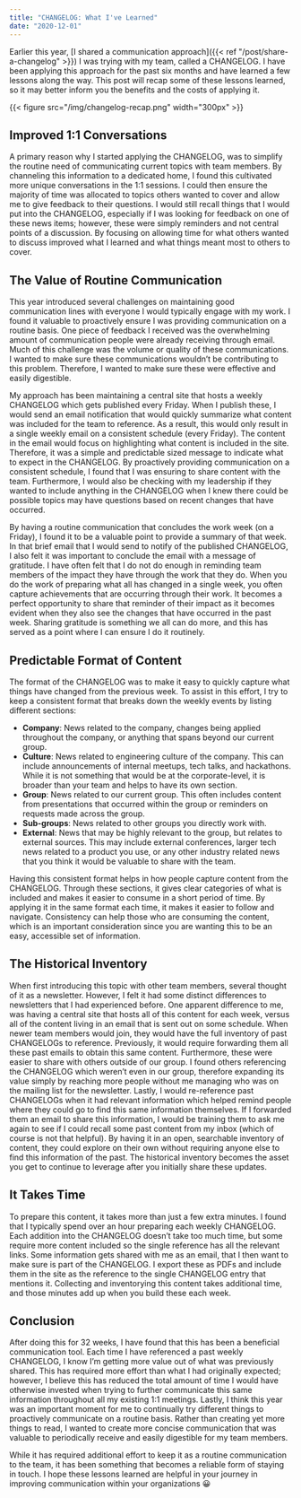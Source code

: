 ```yaml
---
title: "CHANGELOG: What I've Learned" 
date: "2020-12-01"
---
```


Earlier this year, [I shared a communication approach]({{< ref "/post/share-a-changelog" >}}) I was trying with my team, called a CHANGELOG. I have been applying this approach for the past six months and have learned a few lessons along the way. This post will recap some of these lessons learned, so it may better inform you the benefits and the costs of applying it.

{{< figure src="/img/changelog-recap.png" width="300px" >}}

## Improved 1:1 Conversations

A primary reason why I started applying the CHANGELOG, was to simplify the routine need of communicating current topics with team members. By channeling this information to a dedicated home, I found this cultivated more unique conversations in the 1:1 sessions. I could then ensure the majority of time was allocated to topics others wanted to cover and allow me to give feedback to their questions. I would still recall things that I would put into the CHANGELOG, especially if I was looking for feedback on one of these news items; however, these were simply reminders and not central points of a discussion. By focusing on allowing time for what others wanted to discuss improved what I learned and what things meant most to others to cover.

## The Value of Routine Communication

This year introduced several challenges on maintaining good communication lines with everyone I would typically engage with my work. I found it valuable to proactively ensure I was providing communication on a routine basis. One piece of feedback I received was the overwhelming amount of communication people were already receiving through email. Much of this challenge was the volume or quality of these communications. I wanted to make sure these communications wouldn’t be contributing to this problem. Therefore, I wanted to make sure these were effective and easily digestible.

My approach has been maintaining a central site that hosts a weekly CHANGELOG which gets published every Friday. When I publish these, I would send an email notification that would quickly summarize what content was included for the team to reference. As a result, this would only result in a single weekly email on a consistent schedule (every Friday). The content in the email would focus on highlighting what content is included in the site. Therefore, it was a simple and predictable sized message to indicate what to expect in the CHANGELOG. By proactively providing communication on a consistent schedule, I found that I was ensuring to share content with the team. Furthermore, I would also be checking with my leadership if they wanted to include anything in the CHANGELOG when I knew there could be possible topics may have questions based on recent changes that have occurred.

By having a routine communication that concludes the work week (on a Friday), I found it to be a valuable point to provide a summary of that week. In that brief email that I would send to notify of the published CHANGELOG, I also felt it was important to conclude the email with a message of gratitude. I have often felt that I do not do enough in reminding team members of the impact they have through the work that they do. When you do the work of preparing what all has changed in a single week, you often capture achievements that are occurring through their work. It becomes a perfect opportunity to share that reminder of their impact as it becomes evident when they also see the changes that have occurred in the past week. Sharing gratitude is something we all can do more, and this has served as a point where I can ensure I do it routinely.

## Predictable Format of Content

The format of the CHANGELOG was to make it easy to quickly capture what things have changed from the previous week. To assist in this effort, I try to keep a consistent format that breaks down the weekly events by listing different sections:
* **Company**: News related to the company, changes being applied throughout the company, or anything that spans beyond our current group.
* **Culture**: News related to engineering culture of the company. This can include announcements of internal meetups, tech talks, and hackathons. While it is not something that would be at the corporate-level, it is broader than your team and helps to have its own section.
* **Group**: News related to our current group. This often includes content from presentations that occurred within the group or reminders on requests made across the group.
* **Sub-groups**: News related to other groups you directly work with.
* **External**: News that may be highly relevant to the group, but relates to external sources. This may include external conferences, larger tech news related to a product you use, or any other industry related news that you think it would be valuable to share with the team.

Having this consistent format helps in how people capture content from the CHANGELOG. Through these sections, it gives clear categories of what is included and makes it easier to consume in a short period of time. By applying it in the same format each time, it makes it easier to follow and navigate. Consistency can help those who are consuming the content, which is an important consideration since you are wanting this to be an easy, accessible set of information.

## The Historical Inventory

When first introducing this topic with other team members, several thought of it as a newsletter. However, I felt it had some distinct differences to newsletters that I had experienced before. One apparent difference to me, was having a central site that hosts all of this content for each week, versus all of the content living in an email that is sent out on some schedule. When newer team members would join, they would have the full inventory of past CHANGELOGs to reference. Previously, it would require forwarding them all these past emails to obtain this same content. Furthermore, these were easier to share with others outside of our group. I found others referencing the CHANGELOG which weren’t even in our group, therefore expanding its value simply by reaching more people without me managing who was on the mailing list for the newsletter. Lastly, I would re-reference past CHANGELOGs when it had relevant information which helped remind people where they could go to find this same information themselves. If I forwarded them an email to share this information, I would be training them to ask me again to see if I could recall some past content from my inbox (which of course is not that helpful). By having it in an open, searchable inventory of content, they could explore on their own without requiring anyone else to find this information of the past. The historical inventory becomes the asset you get to continue to leverage after you initially share these updates.

## It Takes Time

To prepare this content, it takes more than just a few extra minutes. I found that I typically spend over an hour preparing each weekly CHANGELOG. Each addition into the CHANGELOG doesn’t take too much time, but some require more content included so the single reference has all the relevant links. Some information gets shared with me as an email, that I then want to make sure is part of the CHANGELOG. I export these as PDFs and include them in the site as the reference to the single CHANGELOG entry that mentions it. Collecting and inventorying this content takes additional time, and those minutes add up when you build these each week.

## Conclusion

After doing this for 32 weeks, I have found that this has been a beneficial communication tool. Each time I have referenced a past weekly CHANGELOG, I know I’m getting more value out of what was previously shared. This has required more effort than what I had originally expected; however, I believe this has reduced the total amount of time I would have otherwise invested when trying to further communicate this same information throughout all my existing 1:1 meetings. Lastly, I think this year was an important moment for me to continually try different things to proactively communicate on a routine basis. Rather than creating yet more things to read, I wanted to create more concise communication that was valuable to periodically receive and easily digestible for my team members.

While it has required additional effort to keep it as a routine communication to the team, it has been something that becomes a reliable form of staying in touch. I hope these lessons learned are helpful in your journey in improving communication within your organizations 😀
